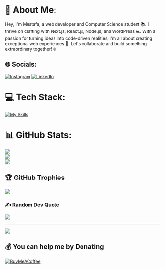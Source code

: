 # 💫 About Me:
Hey, I'm Mustafa, a web developer and Computer Science student 📚. I thrive on crafting with Next.js, React.js, Node.js, and WordPress 💻. With a passion for turning ideas into code-driven realities, I'm all about creating exceptional web experiences 🚀. Let's collaborate and build something extraordinary together! 🌐


## 🌐 Socials:
[![Instagram](https://img.shields.io/badge/Instagram-%23E4405F.svg?logo=Instagram&logoColor=white)](https://instagram.com/codewithmustafa) [![LinkedIn](https://img.shields.io/badge/LinkedIn-%230077B5.svg?logo=linkedin&logoColor=white)](https://linkedin.com/in/syedmustafahsn) 

# 💻 Tech Stack:
[![My Skills](https://skillicons.dev/icons?i=photoshop,illustrator,figma,xd,typescript,javascript,nodejs,nextjs,react,prisma,planetscale,mongodb,vscode,notion&theme=dark)](https://skillicons.dev)
# 📊 GitHub Stats:
![](https://github-readme-stats.vercel.app/api?username=syedmustafa-m&theme=dark&hide_border=false&include_all_commits=true&count_private=true)<br/>
![](https://github-readme-streak-stats.herokuapp.com/?user=syedmustafa-m&theme=dark&hide_border=false)<br/>
![](https://github-readme-stats.vercel.app/api/top-langs/?username=syedmustafa-m&theme=dark&hide_border=false&include_all_commits=true&count_private=true&layout=compact)

## 🏆 GitHub Trophies
![](https://github-profile-trophy.vercel.app/?username=syedmustafa-m&theme=radical&no-frame=false&no-bg=false&margin-w=4)

### ✍️ Random Dev Quote
![](https://quotes-github-readme.vercel.app/api?type=horizontal&theme=radical)

---
[![](https://visitcount.itsvg.in/api?id=syedmustafa-m&icon=2&color=4)](https://visitcount.itsvg.in)

  ## 💰 You can help me by Donating
  [![BuyMeACoffee](https://img.shields.io/badge/Buy%20Me%20a%20Coffee-ffdd00?style=for-the-badge&logo=buy-me-a-coffee&logoColor=black)](https://buymeacoffee.com/syedmustafahsn) 

  
<!-- Proudly created with GPRM ( https://gprm.itsvg.in ) -->
